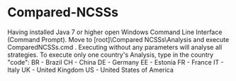 # Compared-NCSSs
Having installed Java 7 or higher open Windows Command Line Interface (Command Prompt). Move to [root]\Compared NCSSs\Analysis and execute ComparedNCSSs.cmd . Executing without any parameters will analyse all strategies. To execute only one country's Analysis, type in the country "code":
BR - Brazil
CH - China
DE - Germany
EE - Estonia
FR - France
IT - Italy
UK - United Kingdom
US - United States of America
